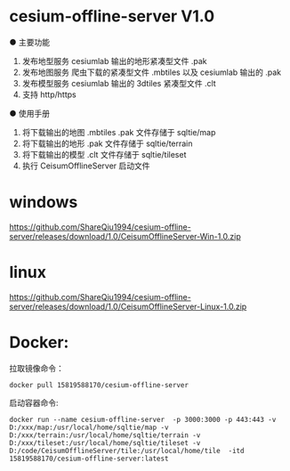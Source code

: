 # cesium-offline-server V1.0

● 主要功能

1. 发布地型服务 cesiumlab 输出的地形紧凑型文件 .pak
2. 发布地图服务 爬虫下载的紧凑型文件 .mbtiles 以及 cesiumlab 输出的 .pak
3. 发布模型服务 cesiumlab 输出的 3dtiles 紧凑型文件 .clt
4. 支持 http/https

● 使用手册

1. 将下载输出的地图 .mbtiles .pak 文件存储于 sqltie/map
2. 将下载输出的地形 .pak 文件存储于 sqltie/terrain
3. 将下载输出的模型 .clt 文件存储于 sqltie/tileset
4. 执行 CeisumOfflineServer 启动文件

# windows

https://github.com/ShareQiu1994/cesium-offline-server/releases/download/1.0/CeisumOfflineServer-Win-1.0.zip

# linux

https://github.com/ShareQiu1994/cesium-offline-server/releases/download/1.0/CeisumOfflineServer-Linux-1.0.zip

# Docker:

拉取镜像命令：

```
docker pull 15819588170/cesium-offline-server
```

启动容器命令:

```
docker run --name cesium-offline-server  -p 3000:3000 -p 443:443 -v D:/xxx/map:/usr/local/home/sqltie/map -v D:/xxx/terrain:/usr/local/home/sqltie/terrain -v D:/xxx/tileset:/usr/local/home/sqltie/tileset -v D:/code/CeisumOfflineServer/tile:/usr/local/home/tile  -itd 15819588170/cesium-offline-server:latest
```
